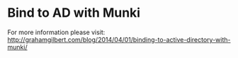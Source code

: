 Bind to AD with Munki
==========

For more information please visit: http://grahamgilbert.com/blog/2014/04/01/binding-to-active-directory-with-munki/